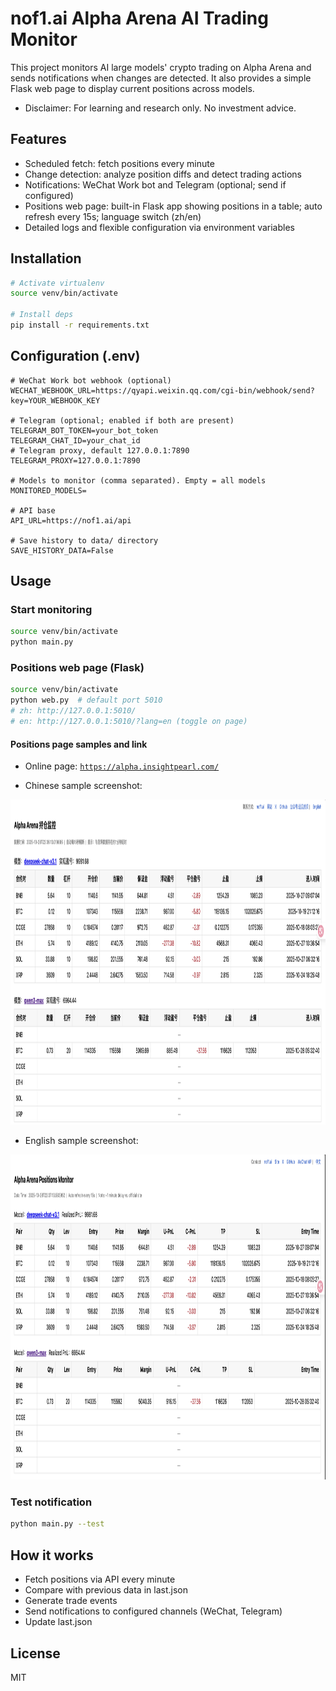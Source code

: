 # nof1.ai Alpha Arena AI Trading Monitor

This project monitors AI large models' crypto trading on Alpha Arena and sends notifications when changes are detected. It also provides a simple Flask web page to display current positions across models.

- Disclaimer: For learning and research only. No investment advice.

## Features

- Scheduled fetch: fetch positions every minute
- Change detection: analyze position diffs and detect trading actions
- Notifications: WeChat Work bot and Telegram (optional; send if configured)
- Positions web page: built-in Flask app showing positions in a table; auto refresh every 15s; language switch (zh/en)
- Detailed logs and flexible configuration via environment variables

## Installation

```bash
# Activate virtualenv
source venv/bin/activate

# Install deps
pip install -r requirements.txt
```

## Configuration (.env)

```env
# WeChat Work bot webhook (optional)
WECHAT_WEBHOOK_URL=https://qyapi.weixin.qq.com/cgi-bin/webhook/send?key=YOUR_WEBHOOK_KEY

# Telegram (optional; enabled if both are present)
TELEGRAM_BOT_TOKEN=your_bot_token
TELEGRAM_CHAT_ID=your_chat_id
# Telegram proxy, default 127.0.0.1:7890
TELEGRAM_PROXY=127.0.0.1:7890

# Models to monitor (comma separated). Empty = all models
MONITORED_MODELS=

# API base
API_URL=https://nof1.ai/api

# Save history to data/ directory
SAVE_HISTORY_DATA=False
```

## Usage

### Start monitoring

```bash
source venv/bin/activate
python main.py
```

### Positions web page (Flask)

```bash
source venv/bin/activate
python web.py  # default port 5010
# zh: http://127.0.0.1:5010/
# en: http://127.0.0.1:5010/?lang=en (toggle on page)
```

#### Positions page samples and link

- Online page: [`https://alpha.insightpearl.com/`](https://alpha.insightpearl.com/)

- Chinese sample screenshot:

<img src="images/positions-website-zh.png" alt="Positions page (Chinese)" width="900" height="520">

- English sample screenshot:

<img src="images/positions-website-en.png" alt="Positions page (English)" width="900" height="520">

### Test notification

```bash
python main.py --test
```

## How it works

- Fetch positions via API every minute
- Compare with previous data in last.json
- Generate trade events
- Send notifications to configured channels (WeChat, Telegram)
- Update last.json

## License

MIT

